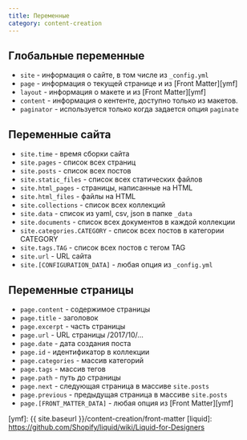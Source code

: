 ```yaml
---
title: Переменные
category: content-creation
---
```

## Глобальные переменные
- `site` - информация о сайте, в том числе из `_config.yml`
- `page` - информация о текущей странице и из [Front Matter][ymf]
- `layout` - информация о макете и из [Front Matter][ymf]
- `content` - информация о кентенте, доступно только из макетов.
- `paginator` - используется только когда задается опция `paginate`

## Переменные сайта
- `site.time` - время сборки сайта
- `site.pages` - список всех страниц
- `site.posts` - список всех постов
- `site.static_files` - список всех статических файлов
- `site.html_pages` - страницы, написанные на HTML
- `site.html_files` - файлы на HTML
- `site.collections` - список всех коллекций
- `site.data` - список из yaml, csv, json в папке `_data`
- `site.documents` - список всех документов в каждой коллекции
- `site.categories.CATEGORY` - список всех постов в категории CATEGORY
- `site.tags.TAG` - список всех постов с тегом TAG
- `site.url` - URL сайта
- `site.[CONFIGURATION_DATA]` - любая опция из `_config.yml`

## Переменные страницы
- `page.content` - содержимое страницы
- `page.title` - заголовок
- `page.excerpt` - часть страницы
- `page.url` - URL страницы /2017/10/...
- `page.date` - дата создания поста
- `page.id` - идентификатор в коллекции
- `page.categories` - массив категорий
- `page.tags` - массив тегов
- `page.path` - путь до страницы
- `page.next` - следующая страница в массиве `site.posts`
- `page.previous` - предыдущая страница в массиве `site.posts`
- `page.[FRONT_MATTER_DATA]` - любая опция из [Front Matter][ymf]

[ymf]: {{ site.baseurl }}/content-creation/front-matter
[liquid]: https://github.com/Shopify/liquid/wiki/Liquid-for-Designers
